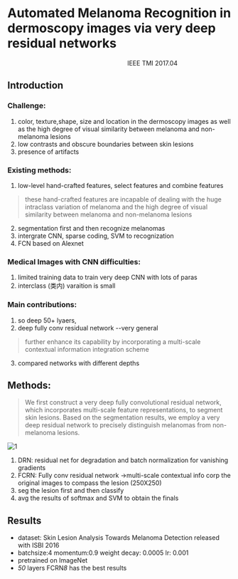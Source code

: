# Automated Melanoma Recognition in dermoscopy images via very deep residual networks
&emsp;&emsp;&emsp;&emsp;&emsp;&emsp;&emsp;&emsp;&emsp;&emsp;&emsp;&emsp;&emsp;&emsp;&emsp;&emsp;&emsp;&emsp;&emsp; IEEE TMI 2017.04
## Introduction
### Challenge:
1. color, texture,shape, size and location in the dermoscopy images as well as the high degree of visual similarity between melanoma and non-melanoma lesions 
2. low contrasts and obscure boundaries between skin lesions
3. presence of artifacts 

### Existing methods:
1. low-level hand-crafted features, select features and combine features
> these hand-crafted features are incapable of dealing with the huge intraclass variation of melanoma and the high degree of visual similarity between melanoma and non-melanoma lesions
2. segmentation first and then recognize melanomas
3. intergrate CNN, sparse coding, SVM to recognization
4. FCN based on Alexnet

### Medical Images with CNN difficulties:
1. limited training data to train very deep CNN with lots of paras
2. interclass (类内) varaition is small 

### Main contributions:
1. so deep 50+ lyaers, 
2. deep fully conv residual network --very general
>further enhance its capability by incorporating a multi-scale contextual information integration scheme
3. compared networks with different depths

## Methods:
> We first construct a very deep fully convolutional residual network, which incorporates multi-scale feature representations, to segment skin lesions. Based on the segmentation results, we employ a very deep residual network to precisely distinguish melanomas from non-melanoma lesions.

![1](https://github.com/lionzhu6336/Blogs/raw/master/DLpapers/1-1.PNG)

1. DRN: residual net for degradation  and batch normalization for vanishing gradients
2. FCRN: Fully conv residual network ->multi-scale contextual info
         corp the original images to compass the lesion (250X250)
3. seg the lesion first and then classify
4. avg the results of softmax and SVM to obtain the finals

## Results
- dataset: Skin Lesion Analysis Towards Melanoma Detection released with ISBI 2016
- batchsize:4 momentum:0.9 weight decay: 0.0005 lr: 0.001
- pretrained on ImageNet
- *50* layers FCRN*8* has the best results
